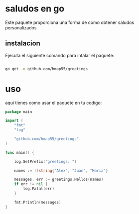 # saludos en go
Este paquete proporciona una forma de como obtener saludos personalizados
## instalacion
Ejecuta el siguiente comando para intalar el paquete:
```bash

go get -u github.com/hmap55/greetings

```
# uso
aqui tienes como usar el paquete en tu codigo:

```go
package main

import (
	"fmt"
	"log"

	"github.com/hmap55/greetings"
)

func main() {

	log.SetPrefix("greetings: ")

	names := []string{"Alex", "Juan", "Maria"}

	messages, err := greetings.Hellos(names)
	if err != nil {
		log.Fatal(err)
	}

	fmt.Println(messages)
}
```

